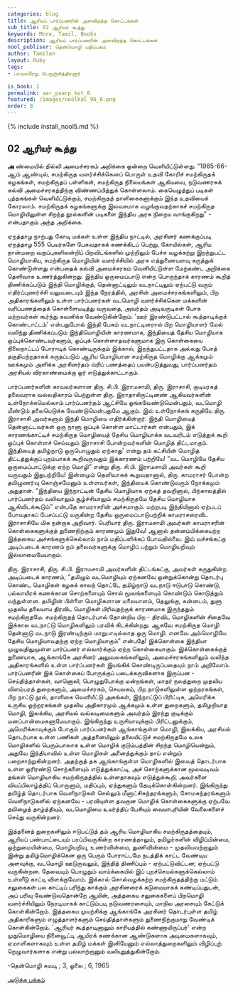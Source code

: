 ```yaml
---
categories: blog
title: ஆரியப் பார்ப்பனரின் அளவிறந்த கொட்டங்கள்
sub_title: 02 ஆரியர் கூத்து
keywords: More, Tamil, Books
description: ஆரியப் பார்ப்பனரின் அளவிறந்த கொட்டங்கள்
nool_publiser: தென்மொழி பதிப்பகம்
author: Tamilan
layout: Ruby
tags: 
- பாவலரேறு பெருஞ்சித்திரனார் 

is_book: 1
permalink: aar_paarp_kot_8
featured: /images/noolkal_96_6.png
order: 8
---
```

{% include install_nool5.md %}

## 02 ஆரியர் கூத்து

**அ** ண்மையில் தில்லி அமைச்சரகம் அறிக்கை ஒன்றை வெளியிட்டுள்ளது. “1965-66-ஆம் ஆண்டில், சமற்கிருத வளர்ச்சிக்கெனப் பொருள் உதவி கோரிச் சமற்கிருதக் கழகங்கள், சமற்கிருதப் பள்ளிகள், சமற்கிருத நிலையங்கள் ஆகியவை, நடுவணரசுக் கல்வி அமைச்சரகத்திற்கு விண்ணப்பித்துக் கொள்ளலாம். கையெழுத்துப் படிகள் புத்தகங்கள் வெளியீட்டுக்கும், சமற்கிருதத் தாளிகைகளுக்கும் இந்த உதவியைக் கோரலாம். சமற்கிருதக் கழகங்களுக்கு இலவசமாக வழங்குவதற்காகச் சமற்கிருத மொழியிலுள்ள சிறந்த நூல்களின் படிகளை இந்திய அரசு நிறைய வாங்குகிறது” - என்பதாகும் அந்த அறிக்கை.

ஏறத்தாழ நாற்பது கோடி மக்கள் உள்ள இந்திய நாட்டில், அரசினர் கணக்குப்படி ஏறத்தாழ 555 பெயர்களே பேசுவதாகக் கணக்கிடப் பெற்று, கோயில்கள், ஆரிய நான்மறை வகுப்புகளிலன்றிப் பிறவிடங்களில் முற்றிலும் பேச்சு வழக்கற்று இறந்துபட்ட மொழியாகிய, சமற்கிருத மொழியின் வளர்ச்சியில் அரசு எத்துணையளவு கருத்துக் கொண்டுள்ளது என்பதைக் கல்வி அமைச்சரகம் வெளியிட்டுள்ள மேற்கண்ட அறிக்கை தெளிவாக உணர்த்துகின்றது. இந்திய ஒருமைப்பாடு என்ற பொருந்தாக் காரணம் கூறித் திணிக்கப்படும் இந்தி மொழிக்குத், தென்னாட்டிலும் வடநாட்டிலும் ஏற்பட்டு வரும் எதிர்ப்புணர்ச்சி வலுவடையும் இந்த நேரத்தில், அரசின் அமைச்சரகங்களிலும், பிற அதிகாரங்களிலும் உள்ள பார்ப்பனர்கள் வடமொழி வளர்ச்சிக்கென மக்களின் வரிப்பணத்தைக் கொள்ளையடித்து வருவதை, அவர்தம் அடிவருடிகள் போக மற்றவர்கள் கூர்ந்து கவனிக்க வேண்டுகின்றோம். 'ஊர் இரண்டுபட்டால் கூத்தாடிக்குக் கொண்டாட்டம்' என்பதுபோல் இந்தி பேசும் வடநாட்டினரால் பிற மொழியாளர் மேல் வலிந்து திணிக்கப்படும் இந்திமொழியின் காரணமாக, இந்தியைத் தேசிய மொழியாக ஒப்புக்கொண்டவர்களும், ஒப்புக் கொள்ளாதவர்களுமாக இரு கொள்கையை நிலைநாட்டப் போராடிக் கொண்டிருக்கும் இக்கால், இறந்துபட்டதாக அல்லது பேசத் தகுதியற்றதாகக் கருதப்படும் ஆரிய மொழியான சமற்கிருத மொழிக்கு ஆக்கமும் ஊக்கமும் அளிக்க அரசினர்தம் வ்ரிப் பணத்தைப் பயன்படுத்துவது, பார்ப்பனர்தம் அரசியல் விரகாண்மைக்கு ஒர் எடுத்துக்காட்டாகும்.

பார்ப்பனர்களின் காவலர்களான திரு. சி.பி. இராமசாமி, திரு. இராசாசி, குடியரசுத் தலைவராக வல்லதிகாரம் பெற்றுள்ள திரு. இராதாகிருட்டினண் ஆகியவர்களின் உள்நோக்கமெல்லாம் பார்ப்பனர்தம் ஆட்சியே ஓங்கவேண்டுமென்பதும், வடமொழி மீண்டும் தலையெடுக்க வேண்டுமென்பதுமே ஆகும். இவ் உள்நோக்கங் கருதியே திரு. இராசாசி அவர்களும் இந்தி மொழியை எதிர்க்கின்றார். இந்தி மொழியைத் தென்னாட்டவர்கள் ஒரு நாளு ஒப்புக் கொள்ள மாட்டார்கள் என்பதும், இக் காரணங்காட்டிச் சமற்கிருத மொழியைத் தேசிய மொழியாக்க வடவரிடம் எடுத்துக் கூறி ஒப்புக் கொள்ளச் செய்வதும் இராசாசி போன்றவர்களின் மொழித் திட்டமாகும். இந்தியைத் தமிழ்நாடு ஒருபொழுதும் ஏற்காது' என்று தம் கட்சியின் மொழித் திட்டத்துக்குப் புறம்பாகக் கூறிவருவதும் இக்காரணம் பற்றியே! “வட மொழியே தேசிய ஒருமைப்பாட்டுக்கு ஏற்ற மொழி” என்று திரு. சி.பி. இராமசாமி அவர்கள் கூறி வருவதும் இதுபற்றியே! இன்னமும் தெளிவாகக் கூறுவதானால், திரு. காமராசர் போன்ற தமிழுணர்வு கொஞ்சமேனும் உள்ளவர்கள், இந்தியைக் கொண்டுவரும் நோக்கமும் அதுதான். “இந்தியை இந்நாட்டின் தேசிய மொழியாக ஏற்கத் தவறினால், பிற்காலத்தில் பார்ப்பனர்தம் வலிவாலும் சூழ்ச்சியாலும் சமற்கிருதமே தேசிய மொழியாக ஆகிவிடக்கூடும்” என்பதே காமராசரின் அச்சமாகும். மற்றபடி இந்தியினால் ஏற்படப் போவதாகப் பேசப்பட்டு வருகின்ற தேசிய ஒருமைப்பாடுபற்றிக் காமராசரைவிட இராசாசியே மிக நன்றாக அறிவார். பெரியார் திரு. இராமசாமி அவர்கள் காமராசரின் கொள்கைகளுக்குத் துணைநிற்கும் காரணமும் இதுவே! ஆனால் தன்னம்பிக்கையற்ற இத்தகைய அச்சங்களுக்கெல்லாம் நாம் மதிப்பளிக்கப் போவதில்லை. இவ் வச்சங்கட்கு அடிப்படைக் காரணம் நம் தலைவர்களுக்கு மொழிப் பற்றும் மொழியறிவும் இல்லாமையேயாகும்.

திரு. இராசாசி, திரு. சி.பி. இராமசாமி அவர்களின் திட்டங்கட்கு, அவர்கள் கருதுகின்ற அடிப்படைக் காரணம், “தமிழும் வடமொழியும் ஏற்கனவே ஒன்றுக்கொன்று தொடர்பு கொண்ட மொழிகள் கழகக் காலந் தொட்டே தமிழ்நாடு வடநாடு ஈடுபாடு கொண்டு, பல்லாயிரக் கணக்கான சொற்களையும் சொல் மூலங்களையும் கொண்டும் கொடுத்தும் வந்துள்ளன. தமிழின் பிள்ளை மொழிகளான மலையாளம், தெலுங்கு, கன்னடம், துளு முதலிய தலையாய திரவிட மொழிகள் பிரிவதற்குக் காரணமாக இருந்ததும் சமற்கிருதமே. சமற்கிருதத் தொடர்பால் தோன்றிய பிற - திரவிட மொழிகளின் சிதைவே இக்கால வடநாட்டு மொழிகளிலும் பரவிக் கிடக்கின்றது. ஆகவே சமற்கிருத மொழி தென்னாடு வடநாடு இரண்டிற்கும் மாறுபாடில்லாத ஒரு மொழி. எனவே அம்மொழியே தேசிய மொழியாவதற்கு ஏற்ற மொழியாகும்” என்பதே! இக்கொள்கை இந்தியா முழுவதிலுமுள்ள பார்ப்பனர் எல்லார்க்கும் ஏற்ற கொள்கையாகும். இக்கொள்கைக்குத் துணையாக, ஆங்காங்கே அரசினர் அலுவலகங்களிலும், அமைச்சரகங்களிலும் வலிந்த அதிகாரங்களில் உள்ள பார்ப்பனர்கள் இயங்கிக் கொண்டிருப்பதையும் நாம் அறிவோம். பார்ப்பனரின் இக் கொள்கைப் போருக்குப் படைக்கருவிகளாக இருப்பன - செய்தித்தாள்கள், வானொலி, பொழுதுபோக்கு மன்றங்கள், மாதர் நலத்துறை முதலிய விளம்பரத் துறைகளும், அமைச்சரகம், செயலகம், பிற நாடுகளிலுள்ள ஒற்றரகங்கள், பிற நாட்டு நூல், தாளிகை வெளியீட்டு அகங்கள், இந்நாட்டுப் பிரிட்டிசு, அமெரிக்க உருசிய ஒற்றரகங்கள் முதலிய அதிகாரமும் ஆக்கமும் உள்ள துறைகளும், தமிழறியாத மொழி, இலக்கிய, அரசியல் வல்லடிமைகளும் அவர்தம் இரந்து குடிக்கும் மனப்பான்மைகளுமேயாகும். இங்கிருந்து உருசியாவுக்கும் பிரிட்டனுக்கும், அமெரிக்காவுக்கும் போகும் பார்ப்பனர்கள் ஆங்காங்குள்ள மொழி, இலக்கிய, அரசியல் தொடர்பாக உள்ள பணிகள் அத்தனையிலும் தலையிட்டுச் சமற்கிருதமே உலக மொழிகளில் பெரும்பாலாக உள்ள மொழிக் குடும்பத்தின் சிறந்த மொழியென்றும், அதுவே இந்தியாவில் உள்ள மொழிகள் அனைத்துக்கும் தாய் என்றும் பறைசாற்றுகின்றனர். அதற்குத் தக ஆங்காங்குள்ள மொழிகளில் இவைத் தொடர்பாக உள்ள ஓரிரண்டு சொற்களையும் எடுத்துக்காட்டி, அச் சொற்களுக்கான மூலவடிவம் தங்கள் மொழியாகிய சமற்கிருதத்தில் உள்ளதாகவும் எடுத்துக்கூறி, அவர்களை வியப்பிலாழ்த்திப் பொருளும், மதிப்பும், ஏந்துகளும் தேடிக்கொள்கின்றனர். இங்கிருந்து தமிழ்த் தொடர்பாக வெளிநாடுகள் செல்லும்
மீனாட்சிசுந்தரங்களும், சோமசுந்தரங்களும் வெளிநாடுகளில் ஏற்கனவே - பரவியுள்ள தவறான மொழிக் கொள்கைகளுக்கு ஏற்பவே தமிழைத் தாழ்த்தியும், வடமொழியை உயர்த்திப் பேசியும் வையாபுரியின் வேலைகளைச் செய்து வருகின்றனர்.

இத்தனைத் துறைகளிலும் ஈடுபட்டுத் தம் ஆரிய மொழியாகிய சமற்கிருதத்தையும், ஆரியப் பண்பாட்டையும் பரப்பிவருகின்ற காரணத்தாலும், தமிழர்களின் விழிப்பின்மை, ஒற்றுமையின்மை, மொழியறிவு, உணர்வின்மை, துணிவின்மை - முதலியவற்றாலும் இன்று தமிழ்மொழிக்கென ஒரு பெரும் போராட்டமே நடத்திக் காட்ட வேண்டிய அளவுக்கு, வடமொழி ஊடுருவலும், இந்தித் திணிப்பும் - ஏற்பட்டுவிட்டன; ஏற்பட்டு வருகின்றன. தேவையும் பொழுதும் வாய்க்கையில் இப் புறச்செயல்களுக்கெல்லாம் உள்ளீடு காட்டி விளக்குவோம். இக்கால் சொல்வழக்கற்ற சமற்கிருதத்திற்கு மட்டும் சலுகைகள் பல காட்டிப் பரிந்து காக்கும் அரசினரைக் கடுமையாகக் கண்டிப்பதுடன், அப் பரிவு வேண்டுவதொன்றே ஆயின், அத்தகைய சலுகைகளைப் பிறமொழி வளர்ச்சியிலும் நேரடியாகக் காட்டும்படி நடுவணரசையும், மாநில அரசையும் கேட்டுக் கொள்கின்றோம். இத்தகைய முயற்சிக்கு ஆங்காங்கே அரசினர் தொடர்புள்ள தமிழ் அதிகாரிகளும் எழுத்தாளர்களும் செய்தித்தாள்களும் துணைநிற்குமாறு வேண்டிக் கொள்கின்றோம். 'ஆரியர் கூத்தாடினாலும் காரியத்தில் கண்ணாயிருப்பர்' என்ற முதுமொழியை நினைவூட்டி ஆயிரக் கணக்கான ஆண்டுகளாக அடிமைகளாகவும், ஏமாளிகளாகவும் உள்ள தமிழ் மக்கள் இனியேனும் எல்லாத்துறைகளிலும் விழிப்புற் றெழுவார்களாக என்று பல்லாற்றானும் வலியுறுத்துகின்றோம்.

-தென்மொழி சுவடி ; 3, ஓலை ; 6, 1965 

[அடுத்த பக்கம்](aar_paarp_kot_9)
